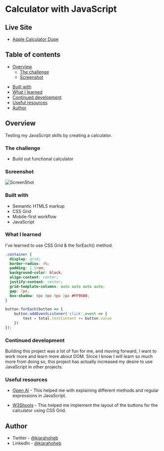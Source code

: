 # Calculator with JavaScript

## Live Site
- [Apple Calculator Dupe](https://applecalculatordupe.netlify.app/)

## Table of contents

- [Overview](#overview)
  - [The challenge](#the-challenge)
  - [Screenshot](#screenshot)
  <!-- - [Links](#links) -->
<!-- - [My process](#my-process) -->
  - [Built with](#built-with)
  - [What I learned](#what-i-learned)
  - [Continued development](#continued-development)
  - [Useful resources](#useful-resources)
- [Author](#author)

## Overview

Testing my JavaScript skills by creating a calculator.

### The challenge

- Build out functional calculator

### Screenshot

![ScreenShot](https://raw.github.com/kxtara/calculator-js/main/build/images/calc.png)


<!-- ### Links

- Solution URL: [Add solution URL here](https://your-solution-url.com)
- Live Site URL: [Add live site URL here](https://your-live-site-url.com) -->

<!-- ## My process -->



### Built with

- Semantic HTML5 markup
- CSS Grid
- Mobile-first workflow
- JavaScript

### What I learned

I've learned to use CSS Grid & the forEach() method.

```css
.container {
  display: grid;
  border-radius: 4%;
  padding: 1.5rem;
  background-color: black;
  align-content: center;
  justify-content: center;
  grid-template-columns: auto auto auto auto;
  gap: 7px;
  box-shadow: 0px 0px 9px 2px #FF9500;
}
```

```js
button.forEach(button => {
    button.addEventListener('click',event => {
        test = total.textContent += button.value
    })
});
```



### Continued development

Building this project was a lot of fun for me, and moving forward, I want to work more and learn more about DOM. Since I know I will learn so much more from doing so, this project has actually increased my desire to use JavaScript in other projects.



### Useful resources

- [Open AI](https://chat.openai.com/) - This helped me with explaining different methods and regular expressions in JavaScript.

- [W3Shools](https://www.w3schools.com/css/css_grid.asp) - This helped me implement the layout of the buttons for the calculator using CSS Grid.

## Author

- Twitter - [@kiarahoheb](https://www.twitter.com/kiarahoheb)
- LinkedIn - [@kiarahoheb](https://www.linkedin.com/in/kiara-hoheb-641157244/)